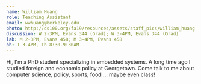 ```yaml
---
name: William Huang
role: Teaching Assistant
email: wwhuang@berkeley.edu
photo: http://ds100.org/fa19/resources/assets/staff_pics/william_huang.jpg
discussion: W 2-3PM, Evans 344 (Grad); W 3-4PM, Evans 344 (Grad)
lab: M 2-3PM, Evans 458; M 3-4PM, Evans 458
oh: T 3-4PM, Th 8:30-9:30AM
---
```


Hi, I'm a PhD student specializing in embedded systems. A long time ago I studied foreign and economic policy at Georgetown. Come talk to me about computer science, policy, sports, food ... maybe even class!